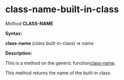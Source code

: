class-name-built-in-class
=========================

*Method* **CLASS-NAME**

**Syntax:**

**class-name** *(class* built-in-class) => *name*

**Description:**

This is a method on the generic function[class-name](class-name.md).

This method returns the name of the built-in class.
